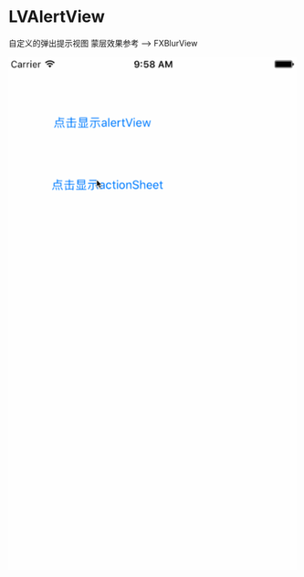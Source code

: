 # LVAlertView
自定义的弹出提示视图
蒙层效果参考 --> FXBlurView

![image](https://github.com/lvyongtao/LVAlertView/blob/master/alertView.gif)

